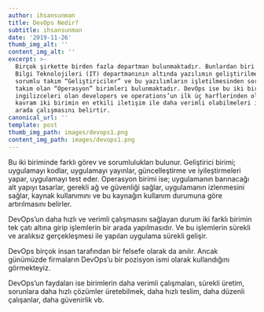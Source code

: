 ```yaml
---
author: ihsansunman
title: DevOps Nedir?
subtitle: ihsansunman
date: '2019-11-26'
thumb_img_alt: ''
content_img_alt: ''
excerpt: >-
  Birçok şirkette birden fazla departman bulunmaktadır. Bunlardan biri olan
  Bilgi Teknolojileri (IT) departmanının altında yazılımın geliştirilmesinden
  sorumlu takım “Geliştiriciler” ve bu yazılımların işletilmesinden sorumlu
  takım olan “Operasyon” birimleri bulunmaktadır. DevOps ise bu iki birimin
  ingilizceleri olan developers ve operations’un ilk üç harflerinden oluşur. Bu
  kavram iki birimin en etkili iletişim ile daha verimli olabilmeleri için bir
  arada çalışmasını belirtir. 
canonical_url: ''
template: post
thumb_img_path: images/devops1.png
content_img_path: images/devops1.png
---
```

Bu iki biriminde farklı görev ve sorumlulukları bulunur. Geliştirici birimi; uygulamayı kodlar, uygulamayı yayınlar, güncelleştirme ve iyileştirmeleri yapar, uygulamayı test eder. Operasyon birimi ise; uygulamanın barınacağı alt yapıyı tasarlar, gerekli ağ ve güvenliği sağlar, uygulamanın izlenmesini sağlar, kaynak kullanımını ve bu kaynağın kullanım durumuna göre artırılmasını belirler.

DevOps’un daha hızlı ve verimli çalışmasını sağlayan durum iki farklı birimin tek çatı altına girip işlemlerin bir arada yapılmasıdır. Ve bu işlemlerin sürekli ve aralıksız gerçekleşmesi ile yapılan uygulama sürekli gelişir.

DevOps birçok insan tarafından bir felsefe olarak da anılır. Ancak günümüzde firmaların DevOps’u bir pozisyon ismi olarak kullandığını görmekteyiz.

DevOps’un faydaları ise birimlerin daha verimli çalışmaları, sürekli üretim, sorunlara daha hızlı çözümler üretebilmek, daha hızlı teslim, daha düzenli çalışanlar, daha güvenirlik vb.
